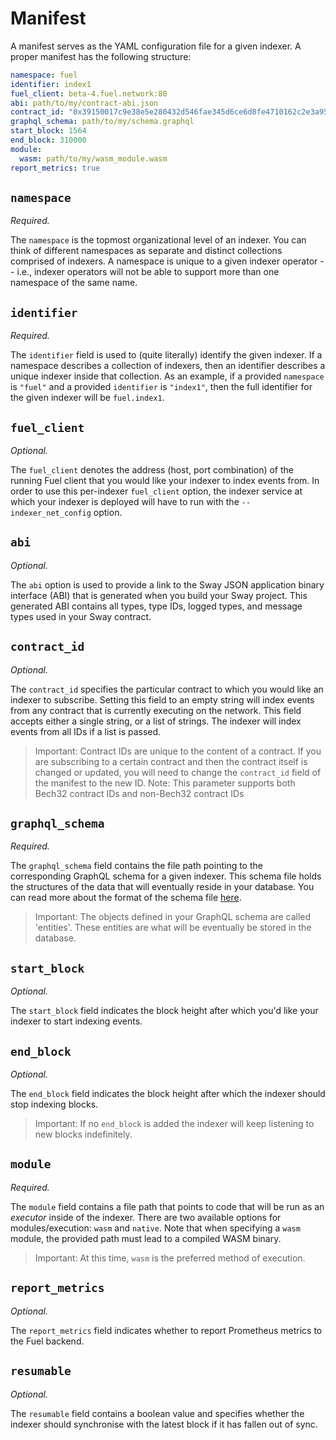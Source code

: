 # Manifest

A manifest serves as the YAML configuration file for a given indexer. A proper manifest has the following structure:

```yaml
namespace: fuel
identifier: index1
fuel_client: beta-4.fuel.network:80
abi: path/to/my/contract-abi.json
contract_id: "0x39150017c9e38e5e280432d546fae345d6ce6d8fe4710162c2e3a95a6faff051"
graphql_schema: path/to/my/schema.graphql
start_block: 1564
end_block: 310000
module:
  wasm: path/to/my/wasm_module.wasm
report_metrics: true
```

## `namespace`

_Required._

The `namespace` is the topmost organizational level of an indexer. You can think of different namespaces as separate and distinct collections comprised of indexers. A namespace is unique to a given indexer operator -- i.e., indexer operators will not be able to support more than one namespace of the same name.

## `identifier`

_Required._

The `identifier` field is used to (quite literally) identify the given indexer. If a namespace describes a collection of indexers, then an identifier describes a unique indexer inside that collection. As an example, if a provided `namespace` is `"fuel"` and a provided `identifier` is `"index1"`, then the full identifier for the given indexer will be `fuel.index1`.

## `fuel_client`

_Optional._

The `fuel_client` denotes the address (host, port combination) of the running Fuel client that you would like your indexer to index events from. In order to use this per-indexer `fuel_client` option, the indexer service at which your indexer is deployed will have to run with the `--indexer_net_config` option.

## `abi`

_Optional._

The `abi` option is used to provide a link to the Sway JSON application binary interface (ABI) that is generated when you build your Sway project. This generated ABI contains all types, type IDs, logged types, and message types used in your Sway contract.

## `contract_id`

_Optional._

The `contract_id` specifies the particular contract to which you would like an indexer to subscribe. Setting this field to an empty string will index events from any contract that is currently executing on the network. This field accepts either a single string, or a list of strings. The indexer will index events from all IDs if a list is passed.

> Important: Contract IDs are unique to the content of a contract. If you are subscribing to a certain contract and then the contract itself is changed or updated, you will need to change the `contract_id` field of the manifest to the new ID.
> Note: This parameter supports both Bech32 contract IDs and non-Bech32 contract IDs

## `graphql_schema`

_Required._

The `graphql_schema` field contains the file path pointing to the corresponding GraphQL schema for a given indexer. This schema file holds the structures of the data that will eventually reside in your database. You can read more about the format of the schema file [here](./schema.md).

> Important: The objects defined in your GraphQL schema are called 'entities'. These entities are what will be eventually be stored in the database.

## `start_block`

_Optional._

The `start_block` field indicates the block height after which you'd like your indexer to start indexing events.

## `end_block`

_Optional._

The `end_block` field indicates the block height after which the indexer should stop indexing blocks.

> Important: If no `end_block` is added the indexer will keep listening to new blocks indefinitely.

## `module`

_Required._

The `module` field contains a file path that points to code that will be run as an _executor_ inside of the indexer. There are two available options for modules/execution: `wasm` and `native`. Note that when specifying a `wasm` module, the provided path must lead to a compiled WASM binary.

> Important: At this time, `wasm` is the preferred method of execution.

## `report_metrics`

_Optional._

The `report_metrics` field indicates whether to report Prometheus metrics to the Fuel backend.

## `resumable`

_Optional._

The `resumable` field contains a boolean value and specifies whether the indexer should synchronise with the latest block if it has fallen out of sync.
